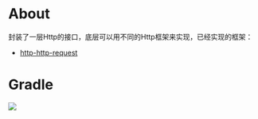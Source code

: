 # About
封装了一层Http的接口，底层可以用不同的Http框架来实现，已经实现的框架：
* [http-http-request](https://github.com/zj565061763/http-http-request)

# Gradle
[![](https://jitpack.io/v/zj565061763/http.svg)](https://jitpack.io/#zj565061763/http)